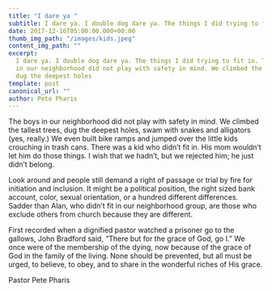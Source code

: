 ```yaml
---
title: "I dare ya "
subtitle: I dare ya. I double dog dare ya. The things I did trying to fit in.
date: 2017-12-16T05:00:00.000+00:00
thumb_img_path: "/images/kids.jpeg"
content_img_path: ""
excerpt:
  I dare ya. I double dog dare ya. The things I did trying to fit in. The boys
  in our neighborhood did not play with safety in mind. We climbed the tallest trees,
  dug the deepest holes
template: post
canonical_url: ""
author: Pete Pharis
---
```


The boys in our neighborhood did not play with safety in mind. We climbed the tallest trees, dug the deepest holes, swam with snakes and alligators (yes, really.) We even built bike ramps and jumped over the little kids crouching in trash cans. There was a kid who didn’t fit in. His mom wouldn’t let him do those things. I wish that we hadn’t, but we rejected him; he just didn’t belong.

Look around and people still demand a right of passage or trial by fire for initiation and inclusion. It might be a political position, the right sized bank account, color, sexual orientation, or a hundred different differences. Sadder than Alan, who didn’t fit in our neighborhood group, are those who exclude others from church because they are different.

First recorded when a dignified pastor watched a prisoner go to the gallows, John Bradford said, “There but for the grace of God, go I.” We once were of the membership of the dying, now because of the grace of God in the family of the living. None should be prevented, but all must be urged, to believe, to obey, and to share in the wonderful riches of His grace.

Pastor Pete Pharis
